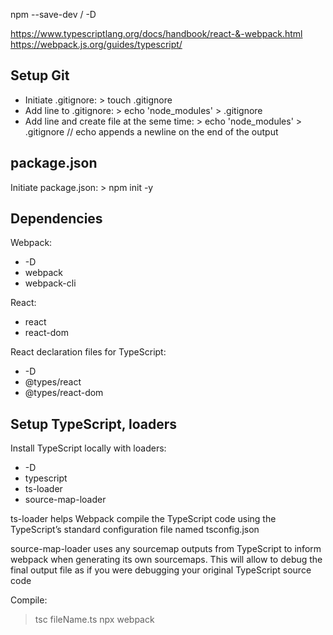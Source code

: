 
npm --save-dev / -D

https://www.typescriptlang.org/docs/handbook/react-&-webpack.html
https://webpack.js.org/guides/typescript/



## Setup Git

- Initiate .gitignore: > touch .gitignore
- Add line to .gitignore: > echo 'node_modules' > .gitignore
- Add line and create file at the seme time: > echo 'node_modules' > .gitignore
// echo appends a newline on the end of the output


## package.json

Initiate package.json: > npm init -y


## Dependencies

Webpack: 
- -D
- webpack
- webpack-cli

React:
- react
- react-dom

React declaration files for TypeScript: 
- -D
- @types/react
- @types/react-dom


## Setup TypeScript, loaders

Install TypeScript locally with loaders:
- -D
- typescript
- ts-loader 
- source-map-loader

ts-loader helps Webpack compile the TypeScript code using the TypeScript’s standard configuration file named tsconfig.json

source-map-loader uses any sourcemap outputs from TypeScript to inform webpack when generating its own sourcemaps. This will allow to debug the final output file as if you were debugging your original TypeScript source code


Compile: 
> tsc fileName.ts
> npx webpack

